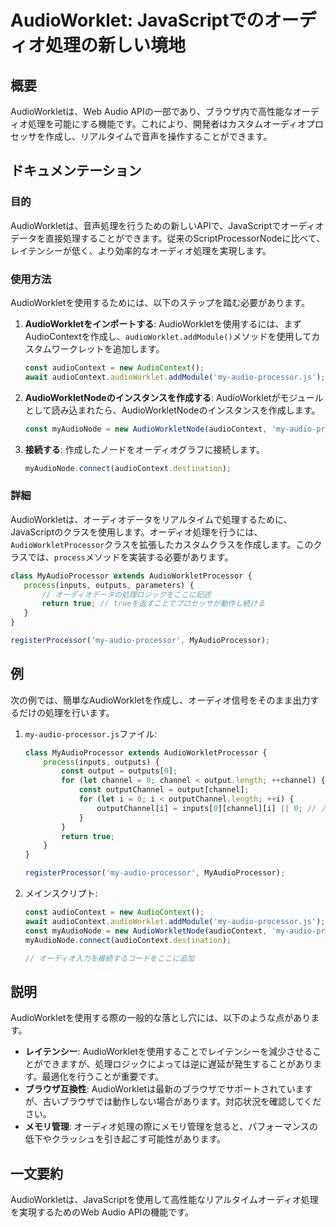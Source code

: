 <!--
Meta Description: # AudioWorklet: JavaScriptでのオーディオ処理の新しい境地 ## 概要 AudioWorkletは、Web Audio APIの一部であり、ブラウザ内で高性能なオーディオ処理を可能にする機能です。これにより、開発者はカスタムオーディオプロセッサを作成し、リアルタイムで音声を操...
Meta Keywords: audiocontext, audio, processor, javascript, const
-->

# AudioWorklet: JavaScriptでのオーディオ処理の新しい境地

## 概要
AudioWorkletは、Web Audio APIの一部であり、ブラウザ内で高性能なオーディオ処理を可能にする機能です。これにより、開発者はカスタムオーディオプロセッサを作成し、リアルタイムで音声を操作することができます。

## ドキュメンテーション
### 目的
AudioWorkletは、音声処理を行うための新しいAPIで、JavaScriptでオーディオデータを直接処理することができます。従来のScriptProcessorNodeに比べて、レイテンシーが低く、より効率的なオーディオ処理を実現します。

### 使用方法
AudioWorkletを使用するためには、以下のステップを踏む必要があります。

1. **AudioWorkletをインポートする**:
   AudioWorkletを使用するには、まずAudioContextを作成し、`audioWorklet.addModule()`メソッドを使用してカスタムワークレットを追加します。

   ```javascript
   const audioContext = new AudioContext();
   await audioContext.audioWorklet.addModule('my-audio-processor.js');
   ```

2. **AudioWorkletNodeのインスタンスを作成する**:
   AudioWorkletがモジュールとして読み込まれたら、AudioWorkletNodeのインスタンスを作成します。

   ```javascript
   const myAudioNode = new AudioWorkletNode(audioContext, 'my-audio-processor');
   ```

3. **接続する**:
   作成したノードをオーディオグラフに接続します。

   ```javascript
   myAudioNode.connect(audioContext.destination);
   ```

### 詳細
AudioWorkletは、オーディオデータをリアルタイムで処理するために、JavaScriptのクラスを使用します。オーディオ処理を行うには、`AudioWorkletProcessor`クラスを拡張したカスタムクラスを作成します。このクラスでは、`process`メソッドを実装する必要があります。

```javascript
class MyAudioProcessor extends AudioWorkletProcessor {
   process(inputs, outputs, parameters) {
       // オーディオデータの処理ロジックをここに記述
       return true; // trueを返すことでプロセッサが動作し続ける
   }
}

registerProcessor('my-audio-processor', MyAudioProcessor);
```

## 例
次の例では、簡単なAudioWorkletを作成し、オーディオ信号をそのまま出力するだけの処理を行います。

1. `my-audio-processor.js`ファイル:

   ```javascript
   class MyAudioProcessor extends AudioWorkletProcessor {
       process(inputs, outputs) {
           const output = outputs[0];
           for (let channel = 0; channel < output.length; ++channel) {
               const outputChannel = output[channel];
               for (let i = 0; i < outputChannel.length; ++i) {
                   outputChannel[i] = inputs[0][channel][i] || 0; // 入力をそのまま出力
               }
           }
           return true;
       }
   }

   registerProcessor('my-audio-processor', MyAudioProcessor);
   ```

2. メインスクリプト:

   ```javascript
   const audioContext = new AudioContext();
   await audioContext.audioWorklet.addModule('my-audio-processor.js');
   const myAudioNode = new AudioWorkletNode(audioContext, 'my-audio-processor');
   myAudioNode.connect(audioContext.destination);

   // オーディオ入力を接続するコードをここに追加
   ```

## 説明
AudioWorkletを使用する際の一般的な落とし穴には、以下のような点があります。

- **レイテンシー**: AudioWorkletを使用することでレイテンシーを減少させることができますが、処理ロジックによっては逆に遅延が発生することがあります。最適化を行うことが重要です。
- **ブラウザ互換性**: AudioWorkletは最新のブラウザでサポートされていますが、古いブラウザでは動作しない場合があります。対応状況を確認してください。
- **メモリ管理**: オーディオ処理の際にメモリ管理を怠ると、パフォーマンスの低下やクラッシュを引き起こす可能性があります。

## 一文要約
AudioWorkletは、JavaScriptを使用して高性能なリアルタイムオーディオ処理を実現するためのWeb Audio APIの機能です。